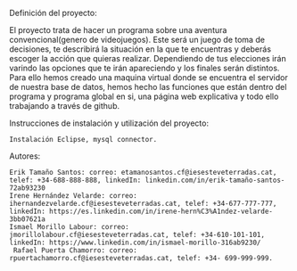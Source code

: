 

Definición del proyecto:

El proyecto trata de hacer un programa sobre una aventura convencional(genero de videojuegos). Este será un juego de toma de decisiones, te describirá la situación en la que te encuentras y deberás escoger la acción que quieras realizar. Dependiendo de tus elecciones irán varindo las opciones que te irán apareciendo y los finales serán distintos. Para ello hemos creado una maquina virtual donde se encuentra el servidor de nuestra base de datos, hemos hecho las funciones que están dentro del programa y programa global en si, una página web explicativa y todo ello trabajando a través de github.

Instrucciones de instalación y utilización del proyecto:

    Instalación Eclipse, mysql connector.

Autores:

    Erik Tamaño Santos: correo: etamanosantos.cf@iesesteveterradas.cat, telef: +34-688-888-888, linkedIn: linkedin.com/in/erik-tamaño-santos-72ab93230
    Irene Hernández Velarde: correo: ihernandezvelarde.cf@iesesteveterradas.cat, telef: +34-677-777-777, linkedIn: https://es.linkedin.com/in/irene-hern%C3%A1ndez-velarde-3bb07621a
    Ismael Morillo Labour: correo: jmorillolabour.cf@iesesteveterradas.cat, telef: +34-610-101-101, linkedIn: https://www.linkedin.com/in/ismael-morillo-316ab9230/
     Rafael Puerta Chamorro: correo: rpuertachamorro.cf@iesesteveterradas.cat, telef: +34- 699-999-999.

